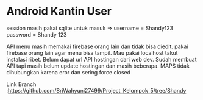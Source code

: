 # Android Kantin User

session masih pakai sqlite
untuk masuk => username = Shandy123
		password = Shandy 123

API menu masih memakai firebase orang lain dan tidak bisa diedit. pakai firebase orang lain agar menu bisa tampil.
Mau pakai localhost takut instalasi ribet. 
Belum dapat url API hostingan dari web dev.
Sudah membuat API tapi masih belum update hostingan dan masih beberapa.
MAPS tidak dihubungkan karena eror dan sering force closed

Link Branch :https://github.com/SriWahyuni27499/Project_Kelompok_5/tree/Shandy